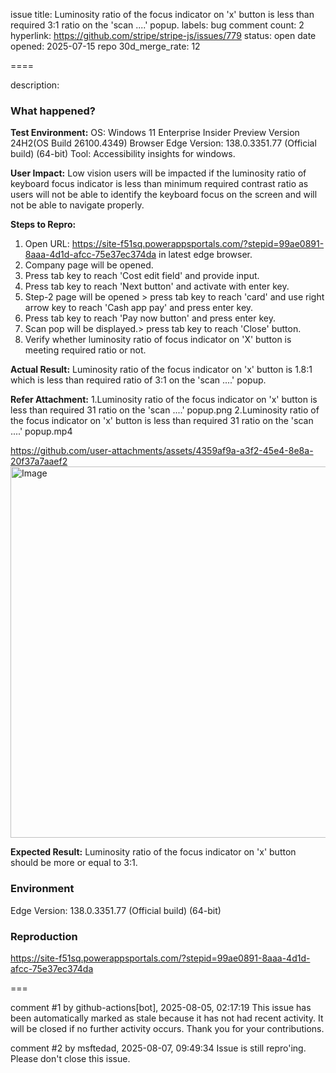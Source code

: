 issue title: Luminosity ratio of the focus indicator on 'x' button is less than required 3:1 ratio on the 'scan ....' popup.
labels: bug
comment count: 2
hyperlink: https://github.com/stripe/stripe-js/issues/779
status: open
date opened: 2025-07-15
repo 30d_merge_rate: 12

====

description:
### What happened?

**Test Environment:** 
OS: Windows 11 Enterprise Insider Preview Version 24H2(OS Build 26100.4349)
Browser Edge Version: 138.0.3351.77 (Official build) (64-bit)
Tool: Accessibility insights for windows.

**User Impact:**
Low vision users will be impacted if the luminosity ratio of keyboard focus indicator is less than minimum required contrast ratio as users will not be able to identify the keyboard focus on the screen and will not be able to navigate properly.

**Steps to Repro:**

1. Open URL: https://site-f51sq.powerappsportals.com/?stepid=99ae0891-8aaa-4d1d-afcc-75e37ec374da in latest edge browser.
2. Company page will be opened.
3. Press tab key to reach 'Cost edit field' and provide input.
4. Press tab key to reach 'Next button' and activate with enter key.
5. Step-2 page will be opened > press tab key to reach 'card' and use right arrow key to reach 'Cash app pay' and press enter key.
6. Press tab key to reach 'Pay now button' and press enter key.
7. Scan pop will be displayed.> press tab key to reach 'Close' button.
8. Verify whether luminosity ratio of focus indicator on 'X' button is meeting required ratio or not.

**Actual Result:**
Luminosity ratio of the focus indicator on 'x' button is 1.8:1 which is less than required ratio of 3:1 on the 'scan ....' popup.

**Refer Attachment:**
1.Luminosity ratio of the focus indicator on 'x' button is less than required 31 ratio on the 'scan ....' popup.png
2.Luminosity ratio of the focus indicator on 'x' button is less than required 31 ratio on the 'scan ....' popup.mp4

https://github.com/user-attachments/assets/4359af9a-a3f2-45e4-8e8a-20f37a7aaef2
<img width="960" height="594" alt="Image" src="https://github.com/user-attachments/assets/d4c920d2-ac50-4ea7-b5a4-4aa89d1bd762" />

**Expected Result:** 
Luminosity ratio of the focus indicator on 'x' button should be more or equal to 3:1.

### Environment

Edge Version: 138.0.3351.77 (Official build) (64-bit)

### Reproduction

https://site-f51sq.powerappsportals.com/?stepid=99ae0891-8aaa-4d1d-afcc-75e37ec374da

===

comment #1 by github-actions[bot], 2025-08-05, 02:17:19
This issue has been automatically marked as stale because it has not had recent activity. It will be closed if no further activity occurs. Thank you for your contributions.

comment #2 by msftedad, 2025-08-07, 09:49:34
Issue is still repro'ing. Please don't close this issue.
